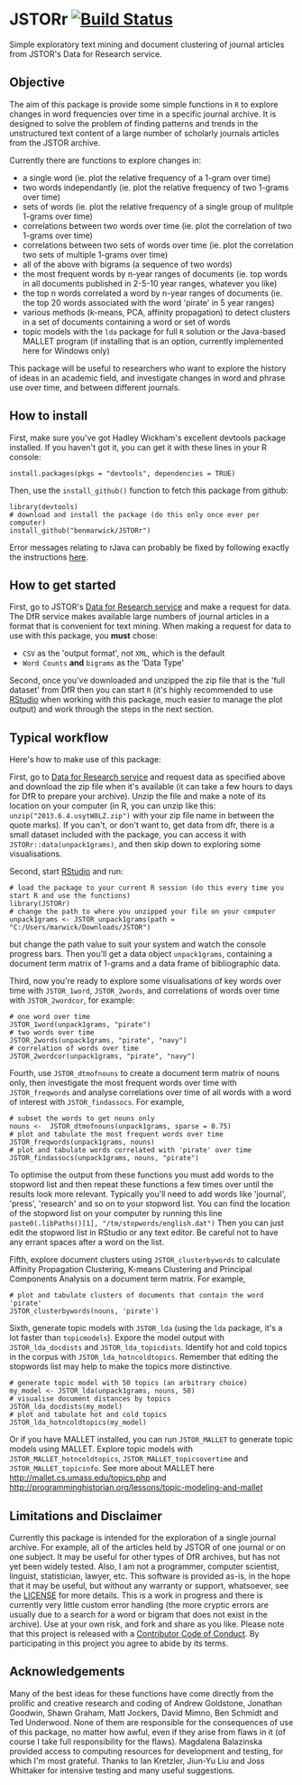JSTORr  [![Build Status](https://travis-ci.org/benmarwick/JSTORr.svg?branch=master)](https://travis-ci.org/benmarwick/JSTORr)
======

Simple exploratory text mining and document clustering of journal articles from JSTOR's Data for Research service.

Objective
----
The aim of this package is provide some simple functions in `R` to explore changes in word frequencies over time in a specific journal archive. It is designed to solve the problem of finding patterns and trends in the unstructured text content of a large number of scholarly journals articles from the JSTOR archive.

Currently there are functions to explore changes in:
- a single word (ie. plot the relative frequency of a 1-gram over time)
- two words independantly (ie. plot the relative frequency of two 1-grams over time)
- sets of words (ie. plot the relative frequency of a single group of mulitple 1-grams over time)
- correlations between two words over time (ie. plot the correlation of two 1-grams over time)
- correlations between two sets of words over time (ie. plot the correlation two sets of multiple 1-grams over time)
- all of the above with bigrams (a sequence of two words)
- the most frequent words by n-year ranges of documents (ie. top words in all documents published in 2-5-10 year ranges, whatever you like)
- the top n words correlated a word by n-year ranges of documents (ie. the top 20 words associated with the word 'pirate' in 5 year ranges)
- various methods (k-means, PCA, affinity propagation) to detect clusters in a set of documents containing a word or set of words
- topic models with the `lda` package for full `R` solution or the Java-based MALLET program (if installing that is an option, currently implemented here for Windows only) 

This package will be useful to researchers who want to explore the history of ideas in an academic field, and investigate changes in word and phrase use over time, and between different journals. 

How to install
----
First, make sure you've got Hadley Wickham's excellent devtools package installed. If you haven't got it, you can get it with these lines in your R console:

```
install.packages(pkgs = "devtools", dependencies = TRUE)
```
Then, use the `install_github()` function to fetch this package from github:

```
library(devtools)
# download and install the package (do this only once ever per computer)
install_github("benmarwick/JSTORr")
```
Error messages relating to rJava can probably be fixed by following exactly the instructions [here][SOrJava].

How to get started
----
First, go to JSTOR's [Data for Research service][dfr] and make a request for data. The DfR service makes available large numbers of journal articles in a format that is convenient for text mining. When making a request for data to use with this package, you **must** chose:
- `CSV` as the 'output format', not `XML`, which is the default
- `Word Counts` **and** `bigrams` as the 'Data Type'

Second, once you've downloaded and unzipped the zip file that is the 'full dataset' from DfR then you can start `R` (it's highly recommended to use [RStudio][rstudio] when working with this package, much easier to manage the plot output) and work through the steps in the next section.

Typical workflow
----
Here's how to make use of this package:

First, go to [Data for Research service][dfr] and request data as specified above and download the zip file when it's available (it can take a few hours to days for DfR to prepare your archive). Unzip the file and make a note of its location on your computer (in R, you can unzip like this: `unzip("2013.6.4.usytW8LZ.zip")` with your zip file name in between the quote marks). If you can't, or don't want to, get data from dfr, there is a small dataset included with the package, you can access it with `JSTORr::data(unpack1grams)`, and then skip down to exploring some visualisations.

Second, start [RStudio][rstudio] and run: 

```
# load the package to your current R session (do this every time you start R and use the functions)
library(JSTORr)
# change the path to where you unzipped your file on your computer
unpack1grams <- JSTOR_unpack1grams(path = "C:/Users/marwick/Downloads/JSTOR")
```
but change the path value to suit your system and watch the console progress bars. Then you'll get a data object `unpack1grams`, containing a document term matrix of 1-grams and a data frame of bibliographic data.

Third, now you're ready to explore some visualisations of key words over time with `JSTOR_1word`, `JSTOR_2words`, and correlations of words over time with `JSTOR_2wordcor`, for example:

```
# one word over time
JSTOR_1word(unpack1grams, "pirate")
# two words over time
JSTOR_2words(unpack1grams, "pirate", "navy")
# correlation of words over time
JSTOR_2wordcor(unpack1grams, "pirate", "navy")
```

Fourth, use `JSTOR_dtmofnouns` to create a document term matrix of nouns only, then investigate the most frequent words over time with `JSTOR_freqwords` and analyse correlations over time of all words with a word of interest with `JSTOR_findassocs`.  For example,

```
# subset the words to get nouns only
nouns <-  JSTOR_dtmofnouns(unpack1grams, sparse = 0.75)
# plot and tabulate the most frequent words over time
JSTOR_freqwords(unpack1grams, nouns)
# plot and tabulate words correlated with 'pirate' over time
JSTOR_findassocs(unpack1grams, nouns, "pirate")
```

To optimise the output from these functions you must add words to the stopword list and then repeat these functions a few times over until the results look more relevant. Typically you'll need to add words like 'journal', 'press', 'research' and so on to your stopword list. You can find the location of the stopword list on your computer by running this line `paste0(.libPaths()[1], "/tm/stopwords/english.dat")` Then you can just edit the stopword list in RStudio or any text editor. Be careful not to have any errant spaces after a word on the list.

Fifth, explore document clusters using `JSTOR_clusterbywords` to calculate Affinity Propagation Clustering, K-means Clustering and Principal Components Analysis on a document term matrix. For example, 

```
# plot and tabulate clusters of documents that contain the word 'pirate'
JSTOR_clusterbywords(nouns, 'pirate')
```

Sixth, generate topic models with `JSTOR_lda` (using the `lda` package, it's a lot faster than `topicmodels`). Expore the model output with `JSTOR_lda_docdists` and `JSTOR_lda_topicdists`. Identify hot and cold topics in the corpus with `JSTOR_lda_hotncoldtopics`. Remember that editing the stopwords list may help to make the topics more distinctive. 

```
# generate topic model with 50 topics (an arbitrary choice)
my_model <- JSTOR_lda(unpack1grams, nouns, 50)
# visualise document distances by topics
JSTOR_lda_docdists(my_model)
# plot and tabulate hot and cold topics
JSTOR_lda_hotncoldtopics(my_model)
```

Or if you have MALLET installed, you can run `JSTOR_MALLET` to generate topic models using MALLET. Explore topic models with `JSTOR_MALLET_hotncoldtopics`, `JSTOR_MALLET_topicsovertime` and `JSTOR_MALLET_topicinfo`. See more about MALLET here http://mallet.cs.umass.edu/topics.php and http://programminghistorian.org/lessons/topic-modeling-and-mallet 

Limitations and Disclaimer
----
Currently this package is intended for the exploration of a single journal archive. For example, all of the articles held by JSTOR of one journal or on one subject. It may be useful for other types of DfR archives, but has not yet been widely tested. Also, I am not a programmer, computer scientist, linguist, statistician, lawyer, etc. This software is provided as-is, in the hope that it may be useful, but without any warranty or support, whatsoever, see the [LICENSE](LICENSE) for more details. This is a work in progress and there is currently very little custom error handling (the more cryptic errors are usually due to a search for a word or bigram that does not exist in the archive). Use at your own risk, and fork and share as you like. Please note that this project is released with a [Contributor Code of Conduct](CONDUCT.md). By participating in this project you agree to abide by its terms.

Acknowledgements
----
Many of the best ideas for these functions have come directly from the prolific and creative research and coding of Andrew Goldstone, Jonathan Goodwin, Shawn Graham, Matt Jockers, David Mimno, Ben Schmidt and Ted Underwood. None of them are responsible for the consequences of use of this package, no matter how awful, even if they arise from flaws in it (of course I take full responsibility for the flaws). Magdalena Balazinska provided access to computing resources for development and testing, for which I'm most grateful. Thanks to Ian Kretzler, Jiun-Yu Liu and Joss Whittaker for intensive testing and many useful suggestions.
  
  [dfr]:http://dfr.jstor.org/
  [SOrJava]:http://stackoverflow.com/a/7604469/1036500
  [rstudio]:http://www.rstudio.com/ide/download/
  

